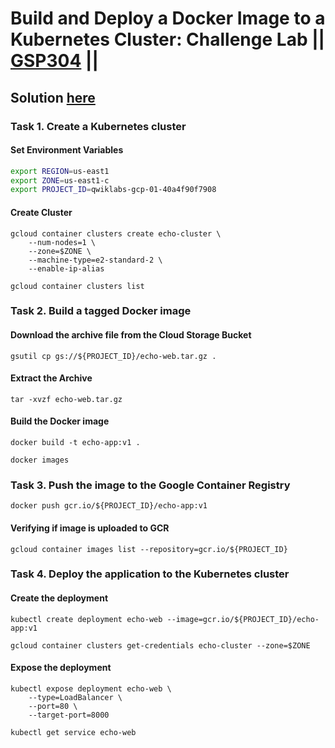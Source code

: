 # Build and Deploy a Docker Image to a Kubernetes Cluster: Challenge Lab || [GSP304](https://www.cloudskillsboost.google/focuses/1738?parent=catalog) ||

## Solution [here](https://youtu.be/vhJsi1Ivo_U)


### Task 1. Create a Kubernetes cluster ###

#### Set Environment Variables ###
``` bash
export REGION=us-east1
export ZONE=us-east1-c 
export PROJECT_ID=qwiklabs-gcp-01-40a4f90f7908
```

#### Create Cluster ####
```
gcloud container clusters create echo-cluster \
    --num-nodes=1 \
    --zone=$ZONE \
    --machine-type=e2-standard-2 \
    --enable-ip-alias

```
```
gcloud container clusters list
```

### Task 2. Build a tagged Docker image ###
#### Download the archive file from the Cloud Storage Bucket ####

```
gsutil cp gs://${PROJECT_ID}/echo-web.tar.gz .
```
#### Extract the Archive ####
```
tar -xvzf echo-web.tar.gz

```
#### Build the Docker image ####
```
docker build -t echo-app:v1 .
```
```
docker images
```

### Task 3. Push the image to the Google Container Registry ###
```
docker push gcr.io/${PROJECT_ID}/echo-app:v1
```
#### Verifying if image is uploaded to GCR ####
```
gcloud container images list --repository=gcr.io/${PROJECT_ID}
```
### Task 4. Deploy the application to the Kubernetes cluster ###

#### Create the deployment ####
```
kubectl create deployment echo-web --image=gcr.io/${PROJECT_ID}/echo-app:v1
```
```
gcloud container clusters get-credentials echo-cluster --zone=$ZONE
```
#### Expose the deployment ####
```
kubectl expose deployment echo-web \
    --type=LoadBalancer \
    --port=80 \
    --target-port=8000

```
```
kubectl get service echo-web
```
